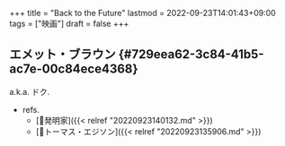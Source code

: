 +++
title = "Back to the Future"
lastmod = 2022-09-23T14:01:43+09:00
tags = ["映画"]
draft = false
+++

## エメット・ブラウン {#729eea62-3c84-41b5-ac7e-00c84ece4368}

a.k.a. ドク.

-   refs.
    -   [🔖発明家]({{< relref "20220923140132.md" >}})
    -   [👨トーマス・エジソン]({{< relref "20220923135906.md" >}})
